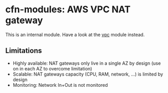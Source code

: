 # cfn-modules: AWS VPC NAT gateway

This is an internal module. Have a look at the [vpc](https://www.npmjs.com/package/@cfn-modules/vpc) module instead.

## Limitations

* Highly available: NAT gateways only live in a single AZ by design (use on in each AZ to overcome limitation)
* Scalable: NAT gateways capacity (CPU, RAM, network, ...) is limited by design
* Monitoring: Network In+Out is not monitored
